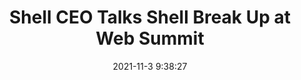 ---
"title": "Shell CEO Talks Shell Break Up at Web Summit"
"date": "2021-11-3 9:38:27"
"feed_name": "RIGZONE"
"feed_website": "http://www.rigzone.com/"
"feed_rss": "http://www.rigzone.com/news/rss/rigzone_latest.aspx"
"link": "https://www.rigzone.com/news/shell_ceo_talks_shell_break_up_at_web_summit-03-nov-2021-166899-article/?rss=true"
"source": "None"
"file": "_posts/2021-1-1-4b9cafcf928efb3c17016e0ea00a01c522de9f5e.md"
"accident": "0"
"drilling": "0"
"dead": "0"
"injured": "0"
"arrested": "0"
"place": "unknown place"
"where": "unknown site"
"causes": "unknown"
"place_uri": "unknown place"
---